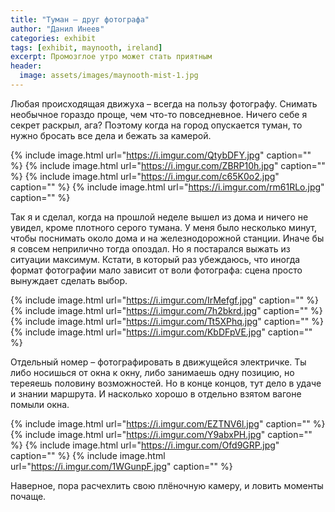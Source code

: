 ```yaml
---
title: "Туман – друг фотографа"
author: "Данил Инеев"
categories: exhibit
tags: [exhibit, maynooth, ireland]
excerpt: Промозглое утро может стать приятным
header:
  image: assets/images/maynooth-mist-1.jpg
---
```


Любая происходящая движуха – всегда на пользу фотографу. 
Снимать необычное гораздо проще, чем что-то повседневное. 
Ничего себе я секрет раскрыл, ага?
Поэтому когда на город опускается туман, то нужно бросать все дела и 
бежать за камерой.

{% include image.html url="https://i.imgur.com/QtybDFY.jpg" caption="" %}
{% include image.html url="https://i.imgur.com/ZBRP10h.jpg" caption="" %}
{% include image.html url="https://i.imgur.com/c65K0o2.jpg" caption="" %}
{% include image.html url="https://i.imgur.com/rm61RLo.jpg" caption="" %}

Так я и сделал, когда на прошлой неделе вышел из дома и ничего не 
увидел, кроме плотного серого тумана. У меня было несколько минут,
чтобы поснимать около дома и на железнодорожной станции. Иначе бы я 
совсем неприлично тогда опоздал. Но я постарался выжать из ситуации 
максимум. Кстати, в который раз убеждаюсь, что иногда формат фотографии 
мало зависит от воли фотографа: сцена просто вынуждает сделать выбор.

{% include image.html url="https://i.imgur.com/IrMefgf.jpg" caption="" %}
{% include image.html url="https://i.imgur.com/7h2bkrd.jpg" caption="" %}
{% include image.html url="https://i.imgur.com/Tt5XPhq.jpg" caption="" %}
{% include image.html url="https://i.imgur.com/KbDFpVE.jpg" caption="" %}

Отдельный номер – фотографировать в движущейся электричке. Ты либо 
носишься от окна к окну, либо занимаешь одну позицию, но тереяешь 
половину возможностей. Но в конце концов, тут дело в удаче и знании 
маршрута. И насколько хорошо в отдельно взятом вагоне помыли окна.

{% include image.html url="https://i.imgur.com/EZTNV6l.jpg" caption="" %}
{% include image.html url="https://i.imgur.com/Y9abxPH.jpg" caption="" %}
{% include image.html url="https://i.imgur.com/Ofd9GRP.jpg" caption="" %}
{% include image.html url="https://i.imgur.com/1WGunpF.jpg" caption="" %}

Наверное, пора расчехлить свою плёночную камеру, и ловить моменты почаще.